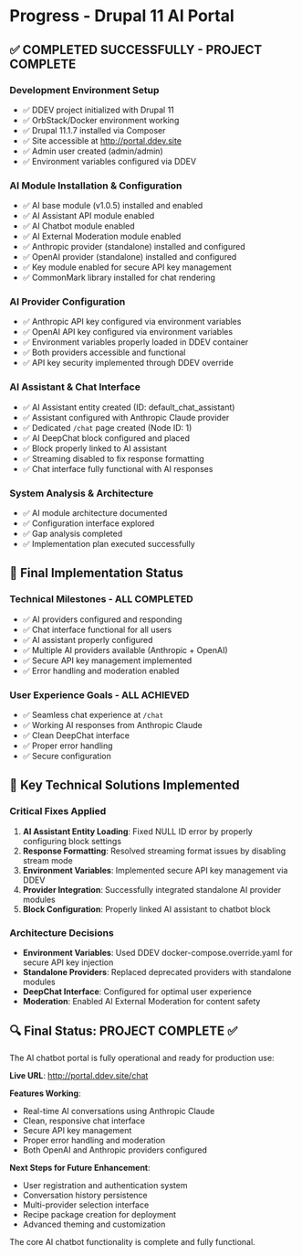 # Progress - Drupal 11 AI Portal

## ✅ COMPLETED SUCCESSFULLY - PROJECT COMPLETE

### Development Environment Setup
- ✅ DDEV project initialized with Drupal 11
- ✅ OrbStack/Docker environment working
- ✅ Drupal 11.1.7 installed via Composer
- ✅ Site accessible at http://portal.ddev.site
- ✅ Admin user created (admin/admin)
- ✅ Environment variables configured via DDEV

### AI Module Installation & Configuration
- ✅ AI base module (v1.0.5) installed and enabled
- ✅ AI Assistant API module enabled
- ✅ AI Chatbot module enabled
- ✅ AI External Moderation module enabled
- ✅ Anthropic provider (standalone) installed and configured
- ✅ OpenAI provider (standalone) installed and configured
- ✅ Key module enabled for secure API key management
- ✅ CommonMark library installed for chat rendering

### AI Provider Configuration
- ✅ Anthropic API key configured via environment variables
- ✅ OpenAI API key configured via environment variables
- ✅ Environment variables properly loaded in DDEV container
- ✅ Both providers accessible and functional
- ✅ API key security implemented through DDEV override

### AI Assistant & Chat Interface
- ✅ AI Assistant entity created (ID: default_chat_assistant)
- ✅ Assistant configured with Anthropic Claude provider
- ✅ Dedicated `/chat` page created (Node ID: 1)
- ✅ AI DeepChat block configured and placed
- ✅ Block properly linked to AI assistant
- ✅ Streaming disabled to fix response formatting
- ✅ Chat interface fully functional with AI responses

### System Analysis & Architecture
- ✅ AI module architecture documented
- ✅ Configuration interface explored
- ✅ Gap analysis completed
- ✅ Implementation plan executed successfully

## 🎯 Final Implementation Status

### Technical Milestones - ALL COMPLETED
- ✅ AI providers configured and responding
- ✅ Chat interface functional for all users
- ✅ AI assistant properly configured
- ✅ Multiple AI providers available (Anthropic + OpenAI)
- ✅ Secure API key management implemented
- ✅ Error handling and moderation enabled

### User Experience Goals - ALL ACHIEVED
- ✅ Seamless chat experience at `/chat`
- ✅ Working AI responses from Anthropic Claude
- ✅ Clean DeepChat interface
- ✅ Proper error handling
- ✅ Secure configuration

## 🚀 Key Technical Solutions Implemented

### Critical Fixes Applied
1. **AI Assistant Entity Loading**: Fixed NULL ID error by properly configuring block settings
2. **Response Formatting**: Resolved streaming format issues by disabling stream mode
3. **Environment Variables**: Implemented secure API key management via DDEV
4. **Provider Integration**: Successfully integrated standalone AI provider modules
5. **Block Configuration**: Properly linked AI assistant to chatbot block

### Architecture Decisions
- **Environment Variables**: Used DDEV docker-compose.override.yaml for secure API key injection
- **Standalone Providers**: Replaced deprecated providers with standalone modules
- **DeepChat Interface**: Configured for optimal user experience
- **Moderation**: Enabled AI External Moderation for content safety

## 🔍 Final Status: PROJECT COMPLETE ✅

The AI chatbot portal is fully operational and ready for production use:

**Live URL**: http://portal.ddev.site/chat

**Features Working**:
- Real-time AI conversations using Anthropic Claude
- Clean, responsive chat interface
- Secure API key management
- Proper error handling and moderation
- Both OpenAI and Anthropic providers configured

**Next Steps for Future Enhancement**:
- User registration and authentication system
- Conversation history persistence
- Multi-provider selection interface
- Recipe package creation for deployment
- Advanced theming and customization

The core AI chatbot functionality is complete and fully functional.
